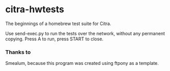 # citra-hwtests 

The beginnings of a homebrew test suite for Citra.

Use send-exec.py to run the tests over the network, without any permanent copying. 
Press A to run, press START to close.

### Thanks to

Smealum, because this program was created using ftpony as a template.
